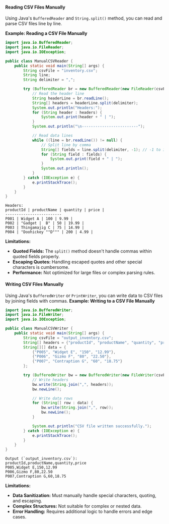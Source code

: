 #### **Reading CSV Files Manually**
Using Java's `BufferedReader` and `String.split()` method, you can read and parse CSV files line by line.

**Example: Reading a CSV File Manually**
```java
import java.io.BufferedReader;
import java.io.FileReader;
import java.io.IOException;

public class ManualCSVReader {
    public static void main(String[] args) {
        String csvFile = "inventory.csv";
        String line;
        String delimiter = ",";

        try (BufferedReader br = new BufferedReader(new FileReader(csvFile))) {
            // Read the header line
            String headerLine = br.readLine();
            String[] headers = headerLine.split(delimiter);
            System.out.println("Headers:");
            for (String header : headers) {
                System.out.print(header + " | ");
            }
            System.out.println("\n-------------------------");

            // Read data lines
            while ((line = br.readLine()) != null) {
                // Split line by comma
                String[] fields = line.split(delimiter, -1); // -1 to include trailing empty strings
                for (String field : fields) {
                    System.out.print(field + " | ");
                }
                System.out.println();
            }
        } catch (IOException e) {
            e.printStackTrace();
        }
    }
}
```
```Methematica
Headers:
productId | productName | quantity | price | 
-------------------------
P001 | Widget A | 100 | 9.99 | 
P002 | "Gadget |  B" | 50 | 19.99 | 
P003 | Thingamajig C | 75 | 14.99 | 
P004 | "Doohickey ""D""" | 200 | 4.99 | 
```
**Limitations:**
- **Quoted Fields:** The `split()` method doesn't handle commas within quoted fields properly.
- **Escaping Quotes:** Handling escaped quotes and other special characters is cumbersome.
- **Performance:** Not optimized for large files or complex parsing rules.
#### **Writing CSV Files Manually**
Using Java's `BufferedWriter` or `PrintWriter`, you can write data to CSV files by joining fields with commas.
**Example: Writing to a CSV File Manually**
```java
import java.io.BufferedWriter;
import java.io.FileWriter;
import java.io.IOException;

public class ManualCSVWriter {
    public static void main(String[] args) {
        String csvFile = "output_inventory.csv";
        String[] headers = {"productId", "productName", "quantity", "price"};
        String[][] data = {
            {"P005", "Widget E", "150", "12.99"},
            {"P006", "Gizmo F", "80", "22.50"},
            {"P007", "Contraption G", "60", "18.75"}
        };

        try (BufferedWriter bw = new BufferedWriter(new FileWriter(csvFile))) {
            // Write headers
            bw.write(String.join(",", headers));
            bw.newLine();

            // Write data rows
            for (String[] row : data) {
                bw.write(String.join(",", row));
                bw.newLine();
            }

            System.out.println("CSV file written successfully.");
        } catch (IOException e) {
            e.printStackTrace();
        }
    }
}
```
```
Output (`output_inventory.csv`):
productId,productName,quantity,price
P005,Widget E,150,12.99
P006,Gizmo F,80,22.50
P007,Contraption G,60,18.75
```

**Limitations:**
- **Data Sanitization:** Must manually handle special characters, quoting, and escaping.
- **Complex Structures:** Not suitable for complex or nested data.
- **Error Handling:** Requires additional logic to handle errors and edge cases.
